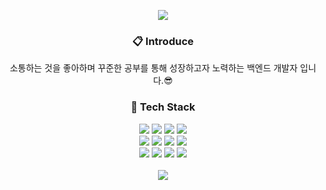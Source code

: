 
<p align=center>
<img src="https://capsule-render.vercel.app/api?type=cylinder&color=003366&height=160&section=header&text=SangHyun&fontSize=60&&animation=blink&fontColor=FFFFFF"></image>
</p>
<div align=center>
 <h3>📋 Introduce </h3>
</div>
<div align=center>
	<p>소통하는 것을 좋아하며 꾸준한 공부를 통해 성장하고자 노력하는 백엔드 개발자 입니다.😎</p>
</div>
<div align=center>
	<h3>🚀 Tech Stack </h3>
</div>
<div align="center">
	<img src="https://img.shields.io/badge/Java-007396?style=for-the-badge&logo=openjdk&logoColor=white" />
	<img src="https://img.shields.io/badge/HTML5-E34F26?style=for-the-badge&logo=HTML5&logoColor=white" />
	<img src="https://img.shields.io/badge/CSS3-1572B6?style=for-the-badge&logo=CSS3&logoColor=white" />
	<img src="https://img.shields.io/badge/JavaScript-F7DF1E?style=for-the-badge&logo=JavaScript&logoColor=white" />
	<br>
	<img src="https://img.shields.io/badge/Spring-6DB33F?style=for-the-badge&logo=Spring&logoColor=white" />
	<img src="https://img.shields.io/badge/JPA-000000?style=for-the-badge&logo=Hibernate&logoColor=white" />
	<img src="https://img.shields.io/badge/MySQL-4479A1?style=for-the-badge&logo=MySQL&logoColor=white" />
	<img src="https://img.shields.io/badge/Linux-FCC624?style=for-the-badge&logo=Linux&logoColor=white" />
	<br>
	<img src="https://img.shields.io/badge/Git-F05032?style=for-the-badge&logo=Git&logoColor=white" />
	<img src="https://img.shields.io/badge/Docker-2496ED?style=for-the-badge&logo=Docker&logoColor=white" />
	<img src="https://img.shields.io/badge/Vue-4FC08D?style=for-the-badge&logo=Vue.js&logoColor=white" />
	<img src="https://img.shields.io/badge/IntelliJ-000000?style=for-the-badge&logo=intellijidea&logoColor=white" />
</div>
<br>
<div align=center>
  <img src="https://github-readme-stats.vercel.app/api/top-langs/?username=tkdgus97&layout=donut"><br><br>
</div>
